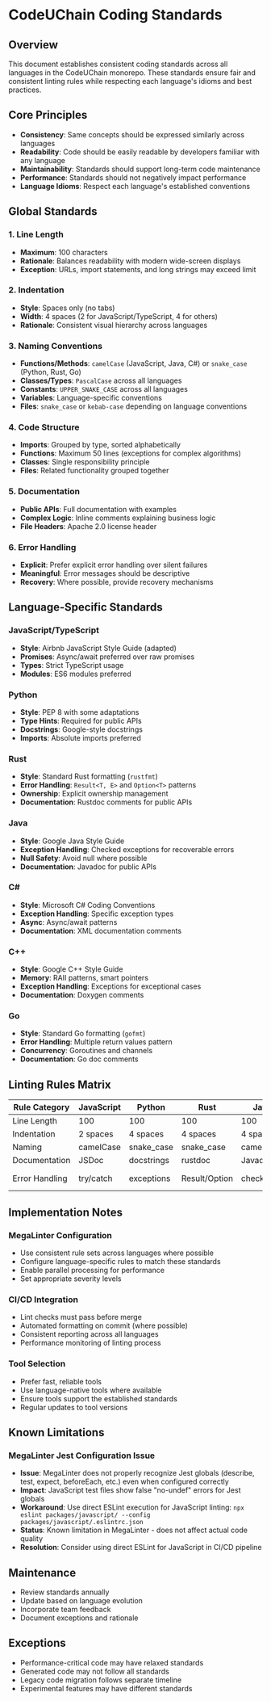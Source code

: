 # CodeUChain Coding Standards

## Overview
This document establishes consistent coding standards across all languages in the CodeUChain monorepo. These standards ensure fair and consistent linting rules while respecting each language's idioms and best practices.

## Core Principles
- **Consistency**: Same concepts should be expressed similarly across languages
- **Readability**: Code should be easily readable by developers familiar with any language
- **Maintainability**: Standards should support long-term code maintenance
- **Performance**: Standards should not negatively impact performance
- **Language Idioms**: Respect each language's established conventions

## Global Standards

### 1. Line Length
- **Maximum**: 100 characters
- **Rationale**: Balances readability with modern wide-screen displays
- **Exception**: URLs, import statements, and long strings may exceed limit

### 2. Indentation
- **Style**: Spaces only (no tabs)
- **Width**: 4 spaces (2 for JavaScript/TypeScript, 4 for others)
- **Rationale**: Consistent visual hierarchy across languages

### 3. Naming Conventions
- **Functions/Methods**: `camelCase` (JavaScript, Java, C#) or `snake_case` (Python, Rust, Go)
- **Classes/Types**: `PascalCase` across all languages
- **Constants**: `UPPER_SNAKE_CASE` across all languages
- **Variables**: Language-specific conventions
- **Files**: `snake_case` or `kebab-case` depending on language conventions

### 4. Code Structure
- **Imports**: Grouped by type, sorted alphabetically
- **Functions**: Maximum 50 lines (exceptions for complex algorithms)
- **Classes**: Single responsibility principle
- **Files**: Related functionality grouped together

### 5. Documentation
- **Public APIs**: Full documentation with examples
- **Complex Logic**: Inline comments explaining business logic
- **File Headers**: Apache 2.0 license header

### 6. Error Handling
- **Explicit**: Prefer explicit error handling over silent failures
- **Meaningful**: Error messages should be descriptive
- **Recovery**: Where possible, provide recovery mechanisms

## Language-Specific Standards

### JavaScript/TypeScript
- **Style**: Airbnb JavaScript Style Guide (adapted)
- **Promises**: Async/await preferred over raw promises
- **Types**: Strict TypeScript usage
- **Modules**: ES6 modules preferred

### Python
- **Style**: PEP 8 with some adaptations
- **Type Hints**: Required for public APIs
- **Docstrings**: Google-style docstrings
- **Imports**: Absolute imports preferred

### Rust
- **Style**: Standard Rust formatting (`rustfmt`)
- **Error Handling**: `Result<T, E>` and `Option<T>` patterns
- **Ownership**: Explicit ownership management
- **Documentation**: Rustdoc comments for public APIs

### Java
- **Style**: Google Java Style Guide
- **Exception Handling**: Checked exceptions for recoverable errors
- **Null Safety**: Avoid null where possible
- **Documentation**: Javadoc for public APIs

### C#
- **Style**: Microsoft C# Coding Conventions
- **Exception Handling**: Specific exception types
- **Async**: Async/await patterns
- **Documentation**: XML documentation comments

### C++
- **Style**: Google C++ Style Guide
- **Memory**: RAII patterns, smart pointers
- **Exception Handling**: Exceptions for exceptional cases
- **Documentation**: Doxygen comments

### Go
- **Style**: Standard Go formatting (`gofmt`)
- **Error Handling**: Multiple return values pattern
- **Concurrency**: Goroutines and channels
- **Documentation**: Go doc comments

## Linting Rules Matrix

| Rule Category | JavaScript | Python | Rust | Java | C# | C++ | Go |
|---------------|------------|--------|------|------|----|-----|----|
| Line Length | 100 | 100 | 100 | 100 | 100 | 100 | 100 |
| Indentation | 2 spaces | 4 spaces | 4 spaces | 4 spaces | 4 spaces | 2 spaces | tabs |
| Naming | camelCase | snake_case | snake_case | camelCase | PascalCase | snake_case | camelCase |
| Documentation | JSDoc | docstrings | rustdoc | Javadoc | XML docs | Doxygen | godoc |
| Error Handling | try/catch | exceptions | Result/Option | checked | specific | exceptions | multiple return |

## Implementation Notes

### MegaLinter Configuration
- Use consistent rule sets across languages where possible
- Configure language-specific rules to match these standards
- Enable parallel processing for performance
- Set appropriate severity levels

### CI/CD Integration
- Lint checks must pass before merge
- Automated formatting on commit (where possible)
- Consistent reporting across all languages
- Performance monitoring of linting process

### Tool Selection
- Prefer fast, reliable tools
- Use language-native tools where available
- Ensure tools support the established standards
- Regular updates to tool versions

## Known Limitations

### MegaLinter Jest Configuration Issue
- **Issue**: MegaLinter does not properly recognize Jest globals (describe, test, expect, beforeEach, etc.) even when configured correctly
- **Impact**: JavaScript test files show false "no-undef" errors for Jest globals
- **Workaround**: Use direct ESLint execution for JavaScript linting: `npx eslint packages/javascript/ --config packages/javascript/.eslintrc.json`
- **Status**: Known limitation in MegaLinter - does not affect actual code quality
- **Resolution**: Consider using direct ESLint for JavaScript in CI/CD pipeline

## Maintenance
- Review standards annually
- Update based on language evolution
- Incorporate team feedback
- Document exceptions and rationale

## Exceptions
- Performance-critical code may have relaxed standards
- Generated code may not follow all standards
- Legacy code migration follows separate timeline
- Experimental features may have different standards